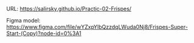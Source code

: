 URL: https://salirsky.github.io/Practic-02-Frispes/

Figma model:  https://www.figma.com/file/wYZxpYlbQzzdqLWuda0Nj8/Frispes-Super-Start-(Copy)?node-id=0%3A1



